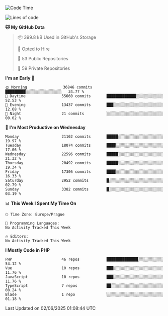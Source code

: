 <!--START_SECTION:waka-->
![Code Time](http://img.shields.io/badge/Code%20Time-1%2C584%20hrs%203%20mins-blue)

![Lines of code](https://img.shields.io/badge/From%20Hello%20World%20I%27ve%20Written-30.9%20million%20lines%20of%20code-blue)

**🐱 My GitHub Data** 

> 📦 399.8 kB Used in GitHub's Storage 
 > 
> 💼 Opted to Hire
 > 
> 📜 53 Public Repositories 
 > 
> 🔑 59 Private Repositories 
 > 
**I'm an Early 🐤** 

```text
🌞 Morning                36846 commits       █████████░░░░░░░░░░░░░░░░   34.77 % 
🌆 Daytime                55660 commits       █████████████░░░░░░░░░░░░   52.53 % 
🌃 Evening                13437 commits       ███░░░░░░░░░░░░░░░░░░░░░░   12.68 % 
🌙 Night                  21 commits          ░░░░░░░░░░░░░░░░░░░░░░░░░   00.02 % 
```
📅 **I'm Most Productive on Wednesday** 

```text
Monday                   21162 commits       █████░░░░░░░░░░░░░░░░░░░░   19.97 % 
Tuesday                  18074 commits       ████░░░░░░░░░░░░░░░░░░░░░   17.06 % 
Wednesday                22596 commits       █████░░░░░░░░░░░░░░░░░░░░   21.32 % 
Thursday                 20492 commits       █████░░░░░░░░░░░░░░░░░░░░   19.34 % 
Friday                   17306 commits       ████░░░░░░░░░░░░░░░░░░░░░   16.33 % 
Saturday                 2952 commits        █░░░░░░░░░░░░░░░░░░░░░░░░   02.79 % 
Sunday                   3382 commits        █░░░░░░░░░░░░░░░░░░░░░░░░   03.19 % 
```


📊 **This Week I Spent My Time On** 

```text
🕑︎ Time Zone: Europe/Prague

💬 Programming Languages: 
No Activity Tracked This Week

🔥 Editors: 
No Activity Tracked This Week
```

**I Mostly Code in PHP** 

```text
PHP                      46 repos            ██████████████░░░░░░░░░░░   54.12 % 
Vue                      10 repos            ███░░░░░░░░░░░░░░░░░░░░░░   11.76 % 
JavaScript               10 repos            ███░░░░░░░░░░░░░░░░░░░░░░   11.76 % 
TypeScript               7 repos             ██░░░░░░░░░░░░░░░░░░░░░░░   08.24 % 
Blade                    1 repo              ░░░░░░░░░░░░░░░░░░░░░░░░░   01.18 % 
```




 Last Updated on 02/06/2025 01:08:44 UTC
<!--END_SECTION:waka-->
<!--
**AlexKratky/AlexKratky** is a ✨ _special_ ✨ repository because its `README.md` (this file) appears on your GitHub profile.

Here are some ideas to get you started:

- 🔭 I’m currently working on ...
- 🌱 I’m currently learning ...
- 👯 I’m looking to collaborate on ...
- 🤔 I’m looking for help with ...
- 💬 Ask me about ...
- 📫 How to reach me: ...
- 😄 Pronouns: ...
- ⚡ Fun fact: ...
-->
